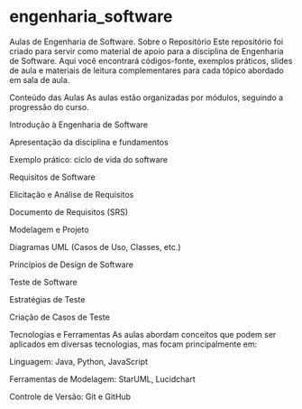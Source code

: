# engenharia_software
Aulas de Engenharia de Software.
Sobre o Repositório
Este repositório foi criado para servir como material de apoio para a disciplina de Engenharia de Software. Aqui você encontrará códigos-fonte, exemplos práticos, slides de aula e materiais de leitura complementares para cada tópico abordado em sala de aula.

Conteúdo das Aulas
As aulas estão organizadas por módulos, seguindo a progressão do curso.

Introdução à Engenharia de Software

Apresentação da disciplina e fundamentos

Exemplo prático: ciclo de vida do software

Requisitos de Software

Elicitação e Análise de Requisitos

Documento de Requisitos (SRS)

Modelagem e Projeto

Diagramas UML (Casos de Uso, Classes, etc.)

Princípios de Design de Software

Teste de Software

Estratégias de Teste

Criação de Casos de Teste

Tecnologias e Ferramentas
As aulas abordam conceitos que podem ser aplicados em diversas tecnologias, mas focam principalmente em:

Linguagem: Java, Python, JavaScript

Ferramentas de Modelagem: StarUML, Lucidchart

Controle de Versão: Git e GitHub
